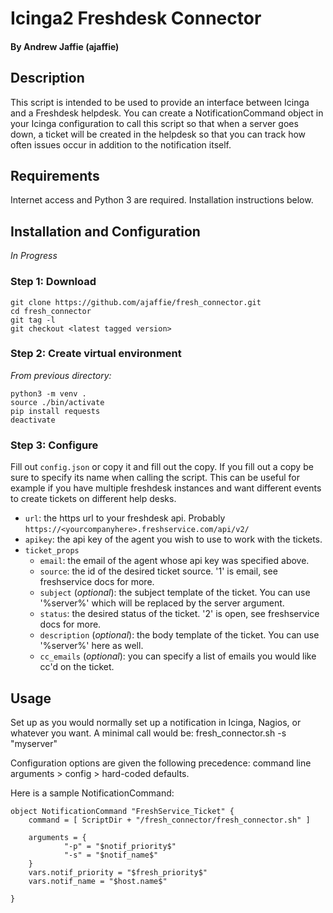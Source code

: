 # Icinga2 Freshdesk Connector
#### By Andrew Jaffie (ajaffie)

## Description
This script is intended to be used to provide an interface between Icinga and a Freshdesk helpdesk. You can create a NotificationCommand object in your Icinga configuration to call this script so that when a server goes down, a ticket will be created in the helpdesk so that you can track how often issues occur in addition to the notification itself. 

## Requirements
Internet access and Python 3 are required. Installation instructions below.

## Installation and Configuration
*In Progress*
### Step 1: Download

    git clone https://github.com/ajaffie/fresh_connector.git
    cd fresh_connector
    git tag -l
    git checkout <latest tagged version>


### Step 2: Create virtual environment 

*From previous directory:*

    python3 -m venv .
    source ./bin/activate
    pip install requests
    deactivate


### Step 3: Configure

Fill out `config.json` or copy it and fill out the copy. If you fill out a copy be sure to specify its name when calling the script. This can be useful for example if you have multiple freshdesk instances and want different events to create tickets on different help desks.
- `url`: the https url to your freshdesk api. Probably `https://<yourcompanyhere>.freshservice.com/api/v2/`
- `apikey`: the api key of the agent you wish to use to work with the tickets.
- `ticket_props`
  - `email`: the email of the agent whose api key was specified above.
  - `source`: the id of the desired ticket source. '1' is email, see freshservice docs for more.
  - `subject` (*optional*): the subject template of the ticket. You can use '%server%' which will be replaced by the server argument.
  - `status`: the desired status of the ticket. '2' is open, see freshservice docs for more.
  - `description` (*optional*): the body template of the ticket. You can use '%server%' here as well.
  - `cc_emails` (*optional*): you can specify a list of emails you would like cc'd on the ticket.


## Usage

Set up as you would normally set up a notification in Icinga, Nagios, or whatever you want.
A minimal call would be:
    fresh_connector.sh -s "myserver"

Configuration options are given the following precedence: command line arguments > config > hard-coded defaults.

Here is a sample NotificationCommand:

    object NotificationCommand "FreshService_Ticket" {
        command = [ ScriptDir + "/fresh_connector/fresh_connector.sh" ]

        arguments = {
                "-p" = "$notif_priority$"
                "-s" = "$notif_name$"
        }
        vars.notif_priority = "$fresh_priority$"
        vars.notif_name = "$host.name$"

    }
